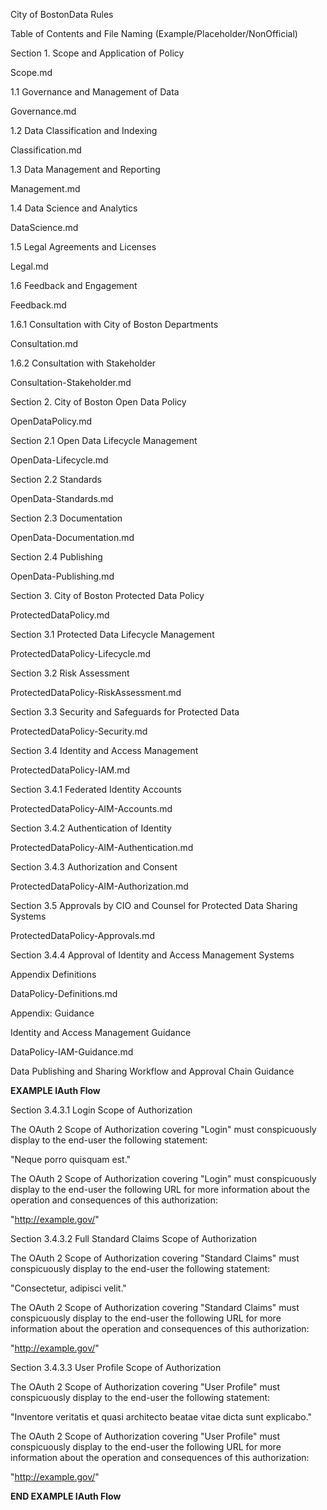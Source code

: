 
City of BostonData Rules

Table of Contents and File Naming (Example/Placeholder/NonOfficial)

Section 1. Scope and Application of Policy

Scope.md 

1.1 Governance and Management of Data

Governance.md

1.2 Data Classification and Indexing

Classification.md

1.3 Data Management and Reporting

Management.md

1.4 Data Science and Analytics

DataScience.md

1.5 Legal Agreements and Licenses

Legal.md

1.6 Feedback and Engagement

Feedback.md

1.6.1 Consultation with City of Boston Departments

Consultation.md

1.6.2 Consultation with Stakeholder

Consultation-Stakeholder.md

Section 2. City of Boston Open Data Policy

OpenDataPolicy.md

Section 2.1 Open Data Lifecycle Management

OpenData-Lifecycle.md

Section 2.2 Standards

OpenData-Standards.md

Section 2.3 Documentation

OpenData-Documentation.md

Section 2.4 Publishing

OpenData-Publishing.md

Section 3. City of Boston Protected Data Policy

ProtectedDataPolicy.md

Section 3.1 Protected Data Lifecycle Management

ProtectedDataPolicy-Lifecycle.md

Section 3.2 Risk Assessment

ProtectedDataPolicy-RiskAssessment.md

Section 3.3 Security and Safeguards for Protected Data

ProtectedDataPolicy-Security.md

Section 3.4 Identity and Access Management

ProtectedDataPolicy-IAM.md

Section 3.4.1 Federated Identity Accounts

ProtectedDataPolicy-AIM-Accounts.md

Section 3.4.2 Authentication of Identity

ProtectedDataPolicy-AIM-Authentication.md

Section 3.4.3 Authorization and Consent

ProtectedDataPolicy-AIM-Authorization.md

Section 3.5 Approvals by CIO and Counsel for Protected Data Sharing Systems

ProtectedDataPolicy-Approvals.md

Section 3.4.4 Approval of Identity and Access Management Systems

Appendix Definitions

DataPolicy-Definitions.md

Appendix: Guidance

Identity and Access Management Guidance

DataPolicy-IAM-Guidance.md

Data Publishing and Sharing Workflow and Approval Chain Guidance


**EXAMPLE IAuth Flow**

Section 3.4.3.1 Login Scope of Authorization

The OAuth 2 Scope of Authorization covering "Login" must conspicuously display to the end-user the following statement:

"Neque porro quisquam est."

The OAuth 2 Scope of Authorization covering "Login" must conspicuously display to the end-user the following URL for more information about the operation and consequences of this authorization: 

"http://example.gov/"
 
Section 3.4.3.2 Full Standard Claims Scope of Authorization

The OAuth 2 Scope of Authorization covering "Standard Claims" must conspicuously display to the end-user the following statement:

"Consectetur, adipisci velit."

The OAuth 2 Scope of Authorization covering "Standard Claims" must conspicuously display to the end-user the following URL for more information about the operation and consequences of this authorization: 

"http://example.gov/"
 
Section 3.4.3.3 User Profile Scope of Authorization

The OAuth 2 Scope of Authorization covering "User Profile" must conspicuously display to the end-user the following statement:

"Inventore veritatis et quasi architecto beatae vitae dicta sunt explicabo."

The OAuth 2 Scope of Authorization covering "User Profile" must conspicuously display to the end-user the following URL for more information about the operation and consequences of this authorization: 

"http://example.gov/"

**END EXAMPLE IAuth Flow**
